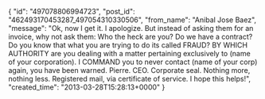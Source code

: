  {
   "id": "497078806994723",
   "post_id": "462493170453287_497054310330506",
   "from_name": "Anibal Jose Baez",
   "message": "Ok, now I get it. I apologize. But instead of asking them for an invoice, why not ask them: Who the heck are you? Do we have a contract? Do you know that what you are trying to do its called FRAUD? BY WHICH AUTHORITY are you dealing with a matter pertaining exclusively to (name of your corporation). I COMMAND you to never contact (name of your corp) again, you have been warned. Pierre. CEO. Corporate seal. Nothing more, nothing less. Registered mail, via certificate of service. I hope this helps!",
   "created_time": "2013-03-28T15:28:13+0000"
 }
